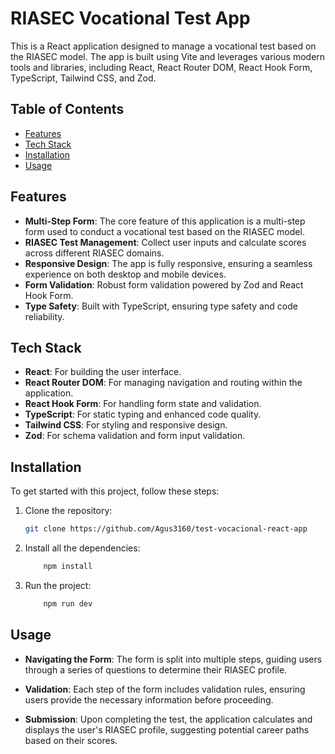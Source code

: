 # RIASEC Vocational Test App

This is a React application designed to manage a vocational test based on the RIASEC model. The app is built using Vite and leverages various modern tools and libraries, including React, React Router DOM, React Hook Form, TypeScript, Tailwind CSS, and Zod.

## Table of Contents

- [Features](#features)
- [Tech Stack](#tech-stack)
- [Installation](#installation)
- [Usage](#usage)

## Features

- **Multi-Step Form**: The core feature of this application is a multi-step form used to conduct a vocational test based on the RIASEC model.
- **RIASEC Test Management**: Collect user inputs and calculate scores across different RIASEC domains.
- **Responsive Design**: The app is fully responsive, ensuring a seamless experience on both desktop and mobile devices.
- **Form Validation**: Robust form validation powered by Zod and React Hook Form.
- **Type Safety**: Built with TypeScript, ensuring type safety and code reliability.

## Tech Stack

- **React**: For building the user interface.
- **React Router DOM**: For managing navigation and routing within the application.
- **React Hook Form**: For handling form state and validation.
- **TypeScript**: For static typing and enhanced code quality.
- **Tailwind CSS**: For styling and responsive design.
- **Zod**: For schema validation and form input validation.

## Installation

To get started with this project, follow these steps:

1. Clone the repository:

   ```bash
   git clone https://github.com/Agus3160/test-vocacional-react-app
   ```
   
2. Install all the dependencies:
    ```bash
        npm install
    ```
    
3. Run the project:
    ```bash
        npm run dev
    ```

## Usage

- **Navigating the Form**: The form is split into multiple steps, guiding users through a series of questions to determine their RIASEC profile.

- **Validation**: Each step of the form includes validation rules, ensuring users provide the necessary information before proceeding.

- **Submission**: Upon completing the test, the application calculates and displays the user's RIASEC profile, suggesting potential career paths based on their scores.
